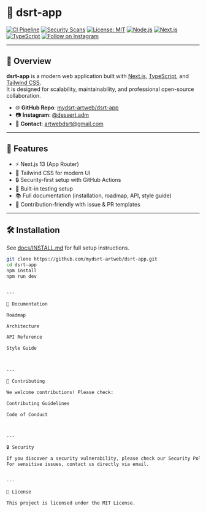 # 🍨 dsrt-app

[![CI Pipeline](https://github.com/mydsrt-artweb/dsrt-app/actions/workflows/ci.yml/badge.svg)](https://github.com/mydsrt-artweb/dsrt-app/actions/workflows/ci.yml)
[![Security Scans](https://github.com/mydsrt-artweb/dsrt-app/actions/workflows/security.yml/badge.svg)](https://github.com/mydsrt-artweb/dsrt-app/actions/workflows/security.yml)
[![License: MIT](https://img.shields.io/badge/License-MIT-green.svg)](LICENSE)
[![Node.js](https://img.shields.io/badge/Node.js-18%20%7C%2020-brightgreen)](https://nodejs.org/)
[![Next.js](https://img.shields.io/badge/Next.js-13-black?logo=next.js)](https://nextjs.org/)
[![TypeScript](https://img.shields.io/badge/TypeScript-5-blue?logo=typescript)](https://www.typescriptlang.org/)
[![Follow on Instagram](https://img.shields.io/badge/Instagram-dessert.adm-ff69b4?logo=instagram)](https://www.instagram.com/dessert.adm)

---

## 📖 Overview
**dsrt-app** is a modern web application built with [Next.js](https://nextjs.org/), [TypeScript](https://www.typescriptlang.org/), and [Tailwind CSS](https://tailwindcss.com/).  
It is designed for scalability, maintainability, and professional open-source collaboration.

- 🌐 **GitHub Repo**: [mydsrt-artweb/dsrt-app](https://github.com/mydsrt-artweb/dsrt-app)  
- 📷 **Instagram**: [@dessert.adm](https://www.instagram.com/dessert.adm)  
- 📧 **Contact**: [artwebdsrt@gmail.com](mailto:artwebdsrt@gmail.com)  

---

## 🚀 Features
- ⚡ Next.js 13 (App Router)
- 🎨 Tailwind CSS for modern UI
- 🔒 Security-first setup with GitHub Actions
- 🧪 Built-in testing setup
- 📚 Full documentation (installation, roadmap, API, style guide)
- 🤝 Contribution-friendly with issue & PR templates

---

## 🛠 Installation
See [docs/INSTALL.md](docs/INSTALL.md) for full setup instructions.

```bash
git clone https://github.com/mydsrt-artweb/dsrt-app.git
cd dsrt-app
npm install
npm run dev


---

🧩 Documentation

Roadmap

Architecture

API Reference

Style Guide



---

🤝 Contributing

We welcome contributions! Please check:

Contributing Guidelines

Code of Conduct



---

🔒 Security

If you discover a security vulnerability, please check our Security Policy.
For sensitive issues, contact us directly via email.


---

📜 License

This project is licensed under the MIT License.
